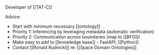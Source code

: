 Developer of [[TAT-C]]

Advice:
 - Start with minimum necessary [[ontology]]
 - Priority 1: Inferencing by leveraging metadata (automatic verification)
 - Priority 2: Communication across boundaries (map to [[BFO]])
 - Make easy to add to [[knowledge base]] - FastAPI, [[Python]]
 - Contact [[Ronald Rudnicki]] re: [[Space Domain Ontologies]]